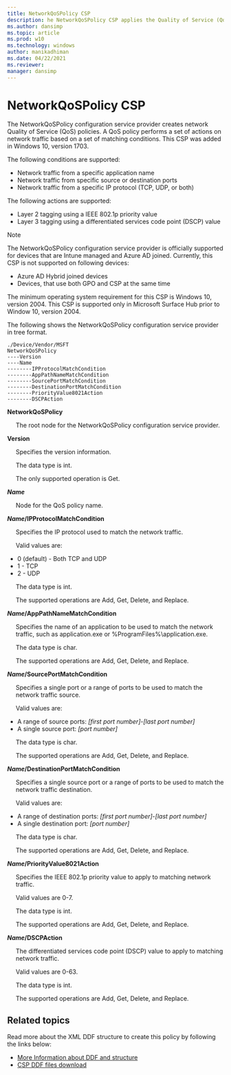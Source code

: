 ```yaml
---
title: NetworkQoSPolicy CSP
description: he NetworkQoSPolicy CSP applies the Quality of Service (QoS) policy for Microsoft Surface Hub. This CSP was added in Windows 10, version 1703.
ms.author: dansimp
ms.topic: article
ms.prod: w10
ms.technology: windows
author: manikadhiman
ms.date: 04/22/2021
ms.reviewer: 
manager: dansimp
---
```


# NetworkQoSPolicy CSP

The NetworkQoSPolicy configuration service provider creates network Quality of Service (QoS) policies. A QoS policy performs a set of actions on network traffic based on a set of matching conditions. This CSP was added in Windows 10, version 1703.

The following conditions are supported:
- Network traffic from a specific application name
- Network traffic from specific source or destination ports
- Network traffic from a specific IP protocol (TCP, UDP, or both)
 
The following actions are supported:
- Layer 2 tagging using a IEEE 802.1p priority value
- Layer 3 tagging using a differentiated services code point (DSCP) value

> [!NOTE]
> The NetworkQoSPolicy configuration service provider is officially supported for devices that are Intune managed and Azure AD joined. Currently, this CSP is not supported on following devices:
> - Azure AD Hybrid joined devices
> - Devices, that use both GPO and CSP at the same time
> 
> The minimum operating system requirement for this CSP is Windows 10, version 2004. This CSP is supported only in Microsoft Surface Hub prior to Window 10, version 2004.

The following shows the NetworkQoSPolicy configuration service provider in tree format.
```
./Device/Vendor/MSFT
NetworkQoSPolicy
----Version
----Name
--------IPProtocolMatchCondition
--------AppPathNameMatchCondition
--------SourcePortMatchCondition
--------DestinationPortMatchCondition
--------PriorityValue8021Action
--------DSCPAction
```
<a href="" id="networkqospolicy"></a>**NetworkQoSPolicy**   
<p style="margin-left: 20px">The root node for the NetworkQoSPolicy configuration service provider.</p>

<a href="" id="version"></a>**Version**  
<p style="margin-left: 20px">Specifies the version information.

<p style="margin-left: 20px">The data type is int. 

<p style="margin-left: 20px">The only supported operation is Get.

<a href="" id="name"></a>***Name***  
<p style="margin-left: 20px">Node for the QoS policy name.

<a href="" id="name-ipprotocolmatchcondition"></a>***Name*/IPProtocolMatchCondition**  
<p style="margin-left: 20px">Specifies the IP protocol used to match the network traffic. 

<p style="margin-left: 20px">Valid values are:

- 0 (default) - Both TCP and UDP 
- 1 - TCP
- 2 - UDP

<p style="margin-left: 20px">The data type is int. 

<p style="margin-left: 20px">The supported operations are Add, Get, Delete, and Replace.

<a href="" id="name-apppathnamematchcondition"></a>***Name*/AppPathNameMatchCondition**  
<p style="margin-left: 20px">Specifies the name of an application to be used to match the network traffic, such as application.exe or %ProgramFiles%\application.exe.

<p style="margin-left: 20px">The data type is char. 

<p style="margin-left: 20px">The supported operations are Add, Get, Delete, and Replace.

<a href="" id="name-sourceportmatchcondition"></a>***Name*/SourcePortMatchCondition**  
<p style="margin-left: 20px">Specifies a single port or a range of ports to be used to match the network traffic source. 

<p style="margin-left: 20px">Valid values are: 

-   A range of source ports: _[first port number]_-_[last port number]_
-   A single source port: _[port number]_
   
<p style="margin-left: 20px">The data type is char. 

<p style="margin-left: 20px">The supported operations are Add, Get, Delete, and Replace.

<a href="" id="name-destinationportmatchcondition"></a>***Name*/DestinationPortMatchCondition**  
<p style="margin-left: 20px">Specifies a single source port or a range of ports to be used to match the network traffic destination.

<p style="margin-left: 20px">Valid values are: 

-   A range of destination ports: _[first port number]_-_[last port number]_
-   A single destination port: _[port number]_
   
<p style="margin-left: 20px">The data type is char. 

<p style="margin-left: 20px">The supported operations are Add, Get, Delete, and Replace.

<a href="" id="name-priorityvalue8021action"></a>***Name*/PriorityValue8021Action**  
<p style="margin-left: 20px">Specifies the IEEE 802.1p priority value to apply to matching network traffic.

<p style="margin-left: 20px">Valid values are 0-7.

<p style="margin-left: 20px">The data type is int.

<p style="margin-left: 20px">The supported operations are Add, Get, Delete, and Replace.

<a href="" id="name-dscpaction"></a>***Name*/DSCPAction**  
<p style="margin-left: 20px">The differentiated services code point (DSCP) value to apply to matching network traffic.

<p style="margin-left: 20px">Valid values are 0-63.

<p style="margin-left: 20px">The data type is int.

<p style="margin-left: 20px">The supported operations are Add, Get, Delete, and Replace.


## Related topics

Read more about the XML DDF structure to create this policy by following the links below:

- [More Information about DDF and structure](networkqospolicy-ddf.md)
- [CSP DDF files download](configuration-service-provider-reference.md#csp-ddf-files-download)
